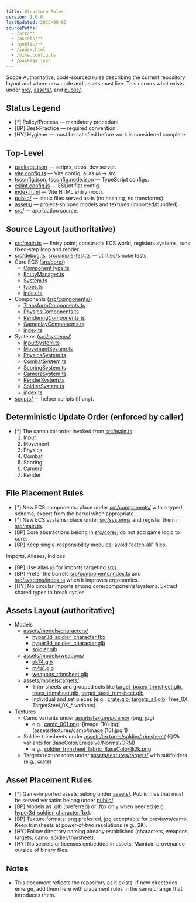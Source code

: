```yaml
---
title: Structure Rules
version: 1.0.0
lastUpdated: 2025-08-05
sourcePaths:
  - /src/**
  - /assets/**
  - /public/**
  - /index.html
  - /vite.config.ts
  - /package.json
---
```

Scope
Authoritative, code-sourced rules describing the current repository layout and where new code and assets must live. This mirrors what exists under [src/](src:1), [assets/](assets/.gitkeep:1), and [public/](public/index.html:1).

## Status Legend

- [*] Policy/Process — mandatory procedure
- [BP] Best‑Practice — required convention
- [HY] Hygiene — must be satisfied before work is considered complete

## Top‑Level

- [package.json](package.json:1) — scripts, deps, dev server.
- [vite.config.ts](vite.config.ts:1) — Vite config; alias @ → src.
- [tsconfig.json](tsconfig.json:1), [tsconfig.node.json](tsconfig.node.json:1) — TypeScript configs.
- [eslint.config.js](eslint.config.js:1) — ESLint flat config.
- [index.html](index.html:1) — Vite HTML entry (root).
- [public/](public/index.html:1) — static files served as‑is (no hashing, no transforms).
- [assets/](assets/.gitkeep:1) — project-shipped models and textures (imported/bundled).
- [src/](src:1) — application source.

## Source Layout (authoritative)

- [src/main.ts](src/main.ts:1) — Entry point; constructs ECS world, registers systems, runs fixed‑step loop and render.
- [src/debug.ts](src/debug.ts:1), [src/simple-test.ts](src/simple-test.ts:1) — utilities/smoke tests.
- Core ECS ([src/core/](src/core/index.ts:1))
  - [ComponentType.ts](src/core/ComponentType.ts:1)
  - [EntityManager.ts](src/core/EntityManager.ts:1)
  - [System.ts](src/core/System.ts:1)
  - [types.ts](src/core/types.ts:1)
  - [index.ts](src/core/index.ts:1)
- Components ([src/components/](src/components/index.ts:1))
  - [TransformComponents.ts](src/components/TransformComponents.ts:1)
  - [PhysicsComponents.ts](src/components/PhysicsComponents.ts:1)
  - [RenderingComponents.ts](src/components/RenderingComponents.ts:1)
  - [GameplayComponents.ts](src/components/GameplayComponents.ts:1)
  - [index.ts](src/components/index.ts:1)
- Systems ([src/systems/](src/systems/index.ts:1))
  - [InputSystem.ts](src/systems/InputSystem.ts:1)
  - [MovementSystem.ts](src/systems/MovementSystem.ts:1)
  - [PhysicsSystem.ts](src/systems/PhysicsSystem.ts:1)
  - [CombatSystem.ts](src/systems/CombatSystem.ts:1)
  - [ScoringSystem.ts](src/systems/ScoringSystem.ts:1)
  - [CameraSystem.ts](src/systems/CameraSystem.ts:1)
  - [RenderSystem.ts](src/systems/RenderSystem.ts:1)
  - [SoldierSystem.ts](src/systems/SoldierSystem.ts:1)
  - [index.ts](src/systems/index.ts:1)
- [scripts/](scripts:1) — helper scripts (if any).

## Deterministic Update Order (enforced by caller)

- [*] The canonical order invoked from [src/main.ts](src/main.ts:175):
  1) Input
  2) Movement
  3) Physics
  4) Combat
  5) Scoring
  6) Camera
  7) Render

## File Placement Rules

- [*] New ECS components: place under [src/components/](src/components/index.ts:1) with a typed schema; export from the barrel when appropriate.
- [*] New ECS systems: place under [src/systems/](src/systems/index.ts:1) and register them in [src/main.ts](src/main.ts:63).
- [BP] Core abstractions belong in [src/core/](src/core/index.ts:1); do not add game logic to core.
- [BP] Keep single-responsibility modules; avoid “catch‑all” files.

Imports, Aliases, Indices

- [BP] Use alias @ for imports targeting [src/](vite.config.ts:11).
- [BP] Prefer the barrels [src/components/index.ts](src/components/index.ts:1) and [src/systems/index.ts](src/systems/index.ts:1) when it improves ergonomics.
- [HY] No circular imports among core/components/systems. Extract shared types to break cycles.

## Assets Layout (authoritative)

- Models
  - [assets/models/characters/](assets/models/characters:1)
    - [hyper3d_soldier_character.fbx](assets/models/characters/hyper3d_soldier_character.fbx:1)
    - [hyper3d_soldier_character.glb](assets/models/characters/hyper3d_soldier_character.glb:1)
    - [soldier.glb](assets/models/characters/soldier.glb:1)
  - [assets/models/weapons/](assets/models/weapons:1)
    - [ak74.glb](assets/models/weapons/ak74.glb:1)
    - [m4a1.glb](assets/models/weapons/m4a1.glb:1)
    - [weapons_trimsheet.glb](assets/models/weapons/weapons_trimsheet.glb:1)
  - [assets/models/targets/](assets/models/targets:1)
    - Trim-sheets and grouped sets like [target_boxes_trimsheet.glb](assets/models/targets/target_boxes_trimsheet.glb:1), [trees_trimsheet.glb](assets/models/targets/trees_trimsheet.glb:1), [target_steel_trimsheet.glb](assets/models/targets/target_steel_trimsheet.glb:1)
    - Individual and set pieces (e.g., [crate.glb](assets/models/targets/crate.glb:1), [targets_all.glb](assets/models/targets/targets_all.glb:1), Tree_0X, TargetSteel_0X_* variants)
- Textures
  - Camo variants under [assets/textures/camo/](assets/textures/camo:1) (png, jpg)
    - e.g., [camo_001.png](assets/textures/camo/camo_001.png:1), [image (10).jpg](assets/textures/camo/image (10).jpg:1)
  - Soldier trimsheets under [assets/textures/soldier/trimsheet/](assets/textures/soldier/trimsheet:1) (@2k variants for BaseColor/Emissive/Normal/ORM)
    - e.g., [soldier_trimsheet_fabric_BaseColor@2k.png](assets/textures/soldier/trimsheet/soldier_trimsheet_fabric_BaseColor@2k.png:1)
  - Targets texture roots under [assets/textures/targets/](assets/textures/targets:1) with subfolders (e.g., crate)

## Asset Placement Rules

- [*] Game-imported assets belong under [assets/](assets/.gitkeep:1). Public files that must be served verbatim belong under [public/](public/index.html:1).
- [BP] Models as .glb (preferred) or .fbx only when needed (e.g., [hyper3d_soldier_character.fbx](assets/models/characters/hyper3d_soldier_character.fbx:1)).
- [BP] Texture formats: png preferred, jpg acceptable for previews/camo. Keep trimsheets at power‑of‑two resolutions (e.g., 2K).
- [HY] Follow directory naming already established (characters, weapons, targets; camo, soldier/trimsheet).
- [HY] No secrets or licenses embedded in assets. Maintain provenance outside of binary files.

## Notes

- This document reflects the repository as it exists. If new directories emerge, add them here with placement rules in the same change that introduces them.
